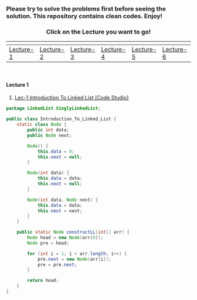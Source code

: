 ### Please try to solve the problems first before seeing the solution. This repository contains clean codes. Enjoy!

<div align="center" id="top">
	<h3>Click on the Lecture you want to go!</h3>
   <table>
      <thead>
         <tr>
            <th align="left"></th>
            <th align="left"></th>
            <th align="left"></th>
            <th align="left"></th>
            <th align="left"></th>
            <th align="left"></th>
            <th align="left"></th>
            <th align="left"></th>
         </tr>
      </thead>
      <tbody>
         <tr>
            <td align="left"><a href="#1">Lecture-1</a></td>
            <td align="left"><a href="#2">Lecture-2</a></td>
            <td align="left"><a href="#3">Lecture-3</a></td>
            <td align="left"><a href="#4">Lecture-4</a></td>
            <td align="left"><a href="#5">Lecture-5</a></td>
            <td align="left"><a href="#6">Lecture-6</a></td>
            <td align="left"><a href="#7">Lecture-7</a></td>
            <td align="left"><a href="#8">Lecture-8</a></td>
         </tr>
      </tbody>
   </table>
</div>

<br>

<h4 id="1">Lecture 1</h4>

1. [Lec-1  Introduction To Linked List [Code Studio]](https://www.codingninjas.com/studio/problems/introduction-to-linked-list_8144737)

```java
package LinkedList.SinglyLinkedList;

public class Introduction_To_Linked_List {
    static class Node {
        public int data;
        public Node next;

        Node() {
            this.data = 0;
            this.next = null;
        }

        Node(int data) {
            this.data = data;
            this.next = null;
        }

        Node(int data, Node next) {
            this.data = data;
            this.next = next;
        }
    }

    public static Node constructLL(int[] arr) {
        Node head = new Node(arr[0]);
        Node pre = head;

        for (int i = 1; i < arr.length; i++) {
            pre.next = new Node(arr[i]);
            pre = pre.next;
        }

        return head;
    }
}
```

<br>